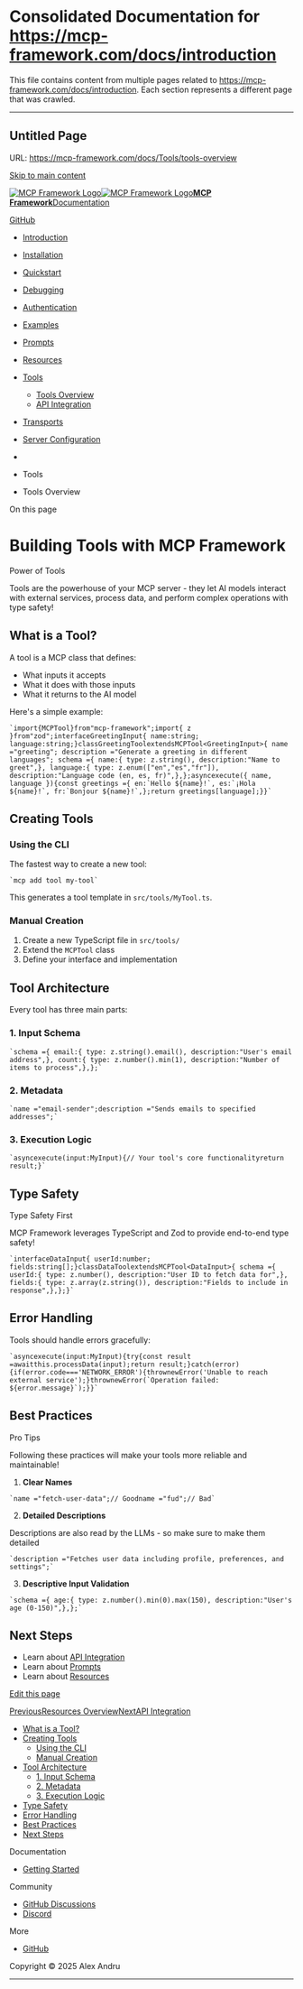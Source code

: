# Consolidated Documentation for https://mcp-framework.com/docs/introduction

This file contains content from multiple pages related to https://mcp-framework.com/docs/introduction.
Each section represents a different page that was crawled.

---


## Untitled Page
URL: https://mcp-framework.com/docs/Tools/tools-overview

[Skip to main content](#__docusaurus_skipToContent_fallback)

[![MCP Framework Logo](/img/logo.svg)![MCP Framework Logo](/img/logo.svg)**MCP Framework**](/)[Documentation](/docs/introduction)

[GitHub](https://github.com/QuantGeekDev/mcp-framework)

  * [Introduction](/docs/introduction)
  * [Installation](/docs/installation)
  * [Quickstart](/docs/quickstart)
  * [Debugging](/docs/debugging)
  * [Authentication](/docs/Authentication/overview)

  * [Examples](/docs/Examples/fiscal-data)

  * [Prompts](/docs/Prompts/prompts-overview)

  * [Resources](/docs/Resources/resources-overview)

  * [Tools](/docs/Tools/tools-overview)

    * [Tools Overview](/docs/Tools/tools-overview)
    * [API Integration](/docs/Tools/api-integration)
  * [Transports](/docs/Transports/transports-overview)

  * [Server Configuration](/docs/server-configuration)



  * [](/)
  * Tools
  * Tools Overview



On this page

# Building Tools with MCP Framework

Power of Tools

Tools are the powerhouse of your MCP server - they let AI models interact with external services, process data, and perform complex operations with type safety!

## What is a Tool?[​](#what-is-a-tool "Direct link to What is a Tool?")

A tool is a MCP class that defines:

  * What inputs it accepts
  * What it does with those inputs
  * What it returns to the AI model



Here's a simple example:

```
`import{MCPTool}from"mcp-framework";import{ z }from"zod";interfaceGreetingInput{ name:string; language:string;}classGreetingToolextendsMCPTool<GreetingInput>{ name ="greeting"; description ="Generate a greeting in different languages"; schema ={ name:{ type: z.string(), description:"Name to greet",}, language:{ type: z.enum(["en","es","fr"]), description:"Language code (en, es, fr)",},};asyncexecute({ name, language }){const greetings ={ en:`Hello ${name}!`, es:`¡Hola ${name}!`, fr:`Bonjour ${name}!`,};return greetings[language];}}`
```

## Creating Tools[​](#creating-tools "Direct link to Creating Tools")

### Using the CLI[​](#using-the-cli "Direct link to Using the CLI")

The fastest way to create a new tool:

```
`mcp add tool my-tool`
```

This generates a tool template in `src/tools/MyTool.ts`.

### Manual Creation[​](#manual-creation "Direct link to Manual Creation")

  1. Create a new TypeScript file in `src/tools/`
  2. Extend the `MCPTool` class
  3. Define your interface and implementation



## Tool Architecture[​](#tool-architecture "Direct link to Tool Architecture")

Every tool has three main parts:

### 1. Input Schema[​](#1-input-schema "Direct link to 1. Input Schema")

```
`schema ={ email:{ type: z.string().email(), description:"User's email address",}, count:{ type: z.number().min(1), description:"Number of items to process",},};`
```

### 2. Metadata[​](#2-metadata "Direct link to 2. Metadata")

```
`name ="email-sender";description ="Sends emails to specified addresses";`
```

### 3. Execution Logic[​](#3-execution-logic "Direct link to 3. Execution Logic")

```
`asyncexecute(input:MyInput){// Your tool's core functionalityreturn result;}`
```

## Type Safety[​](#type-safety "Direct link to Type Safety")

Type Safety First

MCP Framework leverages TypeScript and Zod to provide end-to-end type safety!

```
`interfaceDataInput{ userId:number; fields:string[];}classDataToolextendsMCPTool<DataInput>{ schema ={ userId:{ type: z.number(), description:"User ID to fetch data for",}, fields:{ type: z.array(z.string()), description:"Fields to include in response",},};}`
```

## Error Handling[​](#error-handling "Direct link to Error Handling")

Tools should handle errors gracefully:

```
`asyncexecute(input:MyInput){try{const result =awaitthis.processData(input);return result;}catch(error){if(error.code==='NETWORK_ERROR'){thrownewError('Unable to reach external service');}thrownewError(`Operation failed: ${error.message}`);}}`
```

## Best Practices[​](#best-practices "Direct link to Best Practices")

Pro Tips

Following these practices will make your tools more reliable and maintainable!

  1. **Clear Names**

```
`name ="fetch-user-data";// Goodname ="fud";// Bad`
```

  2. **Detailed Descriptions**

Descriptions are also read by the LLMs - so make sure to make them detailed

```
`description ="Fetches user data including profile, preferences, and settings";`
```

  3. **Descriptive Input Validation**

```
`schema ={ age:{ type: z.number().min(0).max(150), description:"User's age (0-150)",},};`
```




## Next Steps[​](#next-steps "Direct link to Next Steps")

  * Learn about [API Integration](/docs/Tools/api-integration)
  * Learn about [Prompts](/docs/Prompts/prompts-overview)
  * Learn about [Resources](/docs/Resources/resources-overview)



[Edit this page](https://github.com/QuantGeekDev/mcp-framework/tree/main/docs/Tools/overview.md)

[PreviousResources Overview](/docs/Resources/resources-overview)[NextAPI Integration](/docs/Tools/api-integration)

  * [What is a Tool?](#what-is-a-tool)
  * [Creating Tools](#creating-tools)
    * [Using the CLI](#using-the-cli)
    * [Manual Creation](#manual-creation)
  * [Tool Architecture](#tool-architecture)
    * [1. Input Schema](#1-input-schema)
    * [2. Metadata](#2-metadata)
    * [3. Execution Logic](#3-execution-logic)
  * [Type Safety](#type-safety)
  * [Error Handling](#error-handling)
  * [Best Practices](#best-practices)
  * [Next Steps](#next-steps)



Documentation

  * [Getting Started](/docs/introduction)



Community

  * [GitHub Discussions](https://github.com/QuantGeekDev/mcp-framework/discussions)
  * [Discord](https://discord.gg/kqjRdn3T)



More

  * [GitHub](https://github.com/QuantGeekDev/mcp-framework)



Copyright © 2025 Alex Andru 


---

